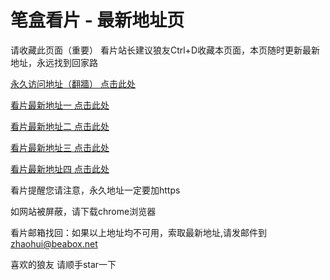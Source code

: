 # 笔盒看片 - 最新地址页

请收藏此页面（重要）
看片站长建议狼友Ctrl+D收藏本页面，本页随时更新最新地址，永远找到回家路

[永久访问地址（翻牆） 点击此处](https://beabox.net/)

[看片最新地址一 点击此处](https://bxh8q1l7i1.shop)

[看片最新地址二 点击此处](https://bxu2e5o7u1.shop)

[看片最新地址三 点击此处](https://bxp3v4s7w8.shop)

[看片最新地址四 点击此处](https://bxb0a4c3e9.shop)

看片提醒您请注意，永久地址一定要加https

如网站被屏蔽，请下载chrome浏览器

看片邮箱找回：如果以上地址均不可用，索取最新地址,请发邮件到 zhaohui@beabox.net

喜欢的狼友 请顺手star一下